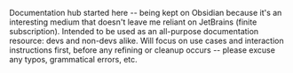 
Documentation hub started here -- being kept on Obsidian because it's an interesting medium that doesn't leave me reliant on JetBrains (finite subscription). 
Intended to be used as an all-purpose documentation resource: devs and non-devs alike. 
Will focus on use cases and interaction instructions first, before any refining or cleanup occurs -- please excuse any typos, grammatical errors, etc.